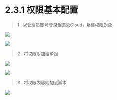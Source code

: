 # 2.3.1 权限基本配置

> 1 . 以管理员账号登录金蝶云Cloud，新建权限对象

![](http://pc1pao5ui.bkt.clouddn.com/20180723072048.jpg)

![](http://pc1pao5ui.bkt.clouddn.com/20180723072829.jpg)

> 2 . 将权限附加给单据

![](http://pc1pao5ui.bkt.clouddn.com/20180723073323.jpg)

![](http://pc1pao5ui.bkt.clouddn.com/20180723073337.jpg)

> 3 . 将权限内容附加到脚本

![](http://pc1pao5ui.bkt.clouddn.com/20180723072930.jpg)



